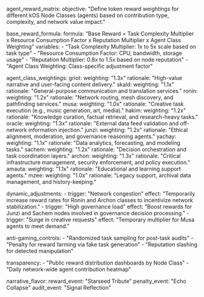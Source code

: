 agent_reward_matrix:
  objective: "Define token reward weightings for different kOS Node Classes (agents) based on contribution type, complexity, and network value impact."

  base_reward_formula:
    formula: "Base Reward = Task Complexity Multiplier x Resource Consumption Factor x Reputation Multiplier x Agent Class Weighting"
    variables:
      - "Task Complexity Multiplier: 1x to 5x scale based on task type"
      - "Resource Consumption Factor: CPU, bandwidth, storage usage"
      - "Reputation Multiplier: 0.8x to 1.5x based on node reputation"
      - "Agent Class Weighting: Class-specific adjustment factor"

  agent_class_weightings:
    griot:
      weighting: "1.3x"
      rationale: "High-value narrative and user-facing content delivery."
    skald:
      weighting: "1.1x"
      rationale: "General-purpose communication and translation services."
    ronin:
      weighting: "1.2x"
      rationale: "Network routing, mesh discovery, and pathfinding services."
    musa:
      weighting: "1.0x"
      rationale: "Creative task execution (e.g., music generation, art, media)."
    hakim:
      weighting: "1.2x"
      rationale: "Knowledge curation, factual retrieval, and research-heavy tasks."
    oracle:
      weighting: "1.3x"
      rationale: "External data feed validation and off-network information injection."
    junzi:
      weighting: "1.2x"
      rationale: "Ethical alignment, moderation, and governance reasoning agents."
    yachay:
      weighting: "1.1x"
      rationale: "Data analytics, forecasting, and modeling tasks."
    sachem:
      weighting: "1.2x"
      rationale: "Decision orchestration and task coordination layers."
    archon:
      weighting: "1.3x"
      rationale: "Critical infrastructure management, security enforcement, and policy execution."
    amauta:
      weighting: "1.1x"
      rationale: "Educational and learning support agents."
    mzee:
      weighting: "1.0x"
      rationale: "Legacy support, archival data management, and history-keeping."

  dynamic_adjustments:
    - trigger: "Network congestion"
      effect: "Temporarily increase reward rates for Ronin and Archon classes to incentivize network stabilization."
    - trigger: "High governance load"
      effect: "Boost rewards for Junzi and Sachem nodes involved in governance decision processing."
    - trigger: "Surge in creative requests"
      effect: "Temporary multiplier for Musa agents to meet demand."

  anti-gaming_controls:
    - "Randomized task sampling for post-task audits"
    - "Penalty for reward farming via fake task generation"
    - "Reputation slashing for detected manipulation"

  transparency:
    - "Public reward distribution dashboards by Node Class"
    - "Daily network-wide agent contribution heatmap"

  narrative_flavor:
    reward_event: "Starseed Tribute"
    penalty_event: "Echo Collapse"
    audit_event: "Signal Reflection"

